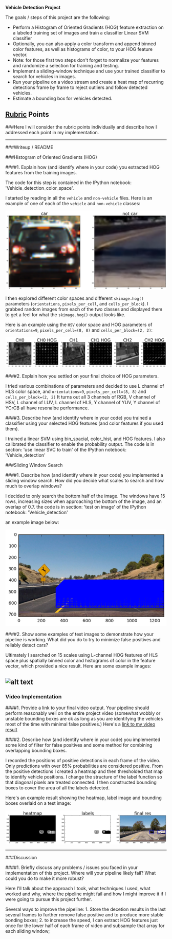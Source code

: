 **Vehicle Detection Project**

The goals / steps of this project are the following:

* Perform a Histogram of Oriented Gradients (HOG) feature extraction on a labeled training set of images and train a classifier Linear SVM classifier
* Optionally, you can also apply a color transform and append binned color features, as well as histograms of color, to your HOG feature vector. 
* Note: for those first two steps don't forget to normalize your features and randomize a selection for training and testing.
* Implement a sliding-window technique and use your trained classifier to search for vehicles in images.
* Run your pipeline on a video stream and create a heat map of recurring detections frame by frame to reject outliers and follow detected vehicles.
* Estimate a bounding box for vehicles detected.

[//]: # (Image References)
[image1]: ./examples/car_notcar.png
[image2]: ./examples/HSV_HOG.png
[image3]: ./examples/sliding_windows.png
[image4]: ./examples/sliding_window.jpg
[image5]: ./examples/example_output.png
[image6]: ./examples/example_output.jpg
[video1]: ./project_video.mp4

## [Rubric](https://review.udacity.com/#!/rubrics/513/view) Points
###Here I will consider the rubric points individually and describe how I addressed each point in my implementation.  

---
###Writeup / README

###Histogram of Oriented Gradients (HOG)

####1. Explain how (and identify where in your code) you extracted HOG features from the training images.

The code for this step is contained in the IPython notebook: 'Vehicle_detection_color_space'.  

I started by reading in all the `vehicle` and `non-vehicle` files.  Here is an example of one of each of the `vehicle` and `non-vehicle` classes:

![alt text][image1]

I then explored different color spaces and different `skimage.hog()` parameters (`orientations`, `pixels_per_cell`, and `cells_per_block`).  I grabbed random images from each of the two classes and displayed them to get a feel for what the `skimage.hog()` output looks like.

Here is an example using the `HSV` color space and HOG parameters of `orientations=9`, `pixels_per_cell=(8, 8)` and `cells_per_block=(2, 2)`:


![alt text][image2]

####2. Explain how you settled on your final choice of HOG parameters.

I tried various combinations of parameters and decided to use L channel of HLS color space, and `orientations=9`, `pixels_per_cell=(8, 8)` and `cells_per_block=(2, 2)` 
It turns out all 3 channels of RGB, V channel of HSV, L channel of LUV, L channel of HLS, Y channel of YUV, Y channel of YCrCB all have resonalbe performance. 

####3. Describe how (and identify where in your code) you trained a classifier using your selected HOG features (and color features if you used them).

I trained a linear SVM using bin_spacial, color_hist, and HOG features. I also calibrated the classifier to enable the probability output. The code is in section: 'use linear SVC to train' of the IPython notebook: 'Vehicle_detection'


###Sliding Window Search

####1. Describe how (and identify where in your code) you implemented a sliding window search.  How did you decide what scales to search and how much to overlap windows?

I decided to only search the bottom half of the image. The windows have 15 rows, increasing sizes when approaching the bottom of the image, and an overlap of 0.7.  the code is in section: 'test on image' of the IPython notebook: 'Vehicle_detection'

an example image below:

![alt text][image3]

####2. Show some examples of test images to demonstrate how your pipeline is working.  What did you do to try to minimize false positives and reliably detect cars?

Ultimately I searched on 15 scales using L-channel HOG features of HLS space plus spatially binned color and histograms of color in the feature vector, which provided a nice result.  Here are some example images:

![alt text][image4]
---

### Video Implementation

####1. Provide a link to your final video output.  Your pipeline should perform reasonably well on the entire project video (somewhat wobbly or unstable bounding boxes are ok as long as you are identifying the vehicles most of the time with minimal false positives.)
Here's a [link to my video result](./project_video.mp4)


####2. Describe how (and identify where in your code) you implemented some kind of filter for false positives and some method for combining overlapping bounding boxes.

I recorded the positions of positive detections in each frame of the video. Only predictions with over 85% probabilities are considered positive. From the positive detections I created a heatmap and then thresholded that map to identify vehicle positions. I change the structure of the label function so that diagonal pixels are treated connected. I then constructed bounding boxes to cover the area of all the labels detected.  

Here's an example result showing the heatmap, label image and bounding boxes overlaid on a test image:

![alt text][image5]

---

###Discussion

####1. Briefly discuss any problems / issues you faced in your implementation of this project.  Where will your pipeline likely fail?  What could you do to make it more robust?

Here I'll talk about the approach I took, what techniques I used, what worked and why, where the pipeline might fail and how I might improve it if I were going to pursue this project further.  

Several ways to improve the pipeline: 1. Store the decetion results in the last several frames to further remove false positive and to produce more stable bonding boxes; 2. to increase the speed, I can extract HOG features just once for the lower half of each frame of video and subsample that array for each sliding window;
